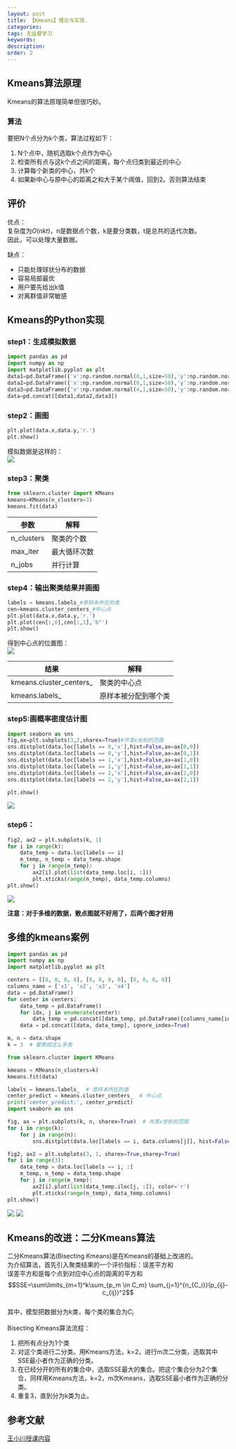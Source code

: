 ```yaml
---
layout: post
title: 【Kmeans】理论与实现.
categories:
tags: 无监督学习
keywords:
description:
order: 2
---
```


## Kmeans算法原理

Kmeans的算法原理简单但很巧妙。  
### 算法
要把N个点分为k个类，算法过程如下：
1. N个点中，随机选取k个点作为中心
2. 检查所有点与这k个点之间的距离，每个点归类到最近的中心
3. 计算每个新类的中心，共k个
4. 如果新中心与原中心的距离之和大于某个阈值，回到2。否则算法结束

## 评价
优点：  
复杂度为$O(nkt)$，n是数据点个数，k是要分类数，t是总共的迭代次数。  
因此，可以处理大量数据。  

缺点：  
- 只能处理球状分布的数据
- 容易局部最优
- 用户要先给出k值
- 对离群值非常敏感

## Kmeans的Python实现

### step1：生成模拟数据

```py
import pandas as pd
import numpy as np
import matplotlib.pyplot as plt
data1=pd.DataFrame({'x':np.random.normal(0,1,size=50),'y':np.random.normal(0,1,size=50)})
data2=pd.DataFrame({'x':np.random.normal(0,1,size=50),'y':np.random.normal(8,1,size=50)})
data3=pd.DataFrame({'x':np.random.normal(4,1,size=50),'y':np.random.normal(4,1,size=50)})
data=pd.concat([data1,data2,data3])
```


### step2：画图
```py
plt.plot(data.x,data.y,'r.')
plt.show()
```
模拟数据是这样的：  
<img src='http://www.guofei.site/public/postimg/kmeans1.png'>

### step3：聚类
```py
from sklearn.cluster import KMeans
kmeans=KMeans(n_clusters=3)
kmeans.fit(data)
```

|参数|解释|
|--|--|
|n_clusters|聚类的个数|
|max_iter|最大循环次数|
|n_jobs|并行计算|

### step4：输出聚类结果并画图
```py
labels = kmeans.labels_#原样本所在的类
cen=kmeans.cluster_centers_#中心点
plt.plot(data.x,data.y,'r.')
plt.plot(cen[:,0],cen[:,1],'b^')
plt.show()
```
得到中心点的位置图：  
<img src='http://www.guofei.site/public/postimg/kmeans2.png'>




|结果|解释|
|--|--|
|kmeans.cluster_centers_|聚类的中心点|
|kmeans.labels_|原样本被分配到哪个类|

### step5:画概率密度估计图  

```py
import seaborn as sns
fig,ax=plt.subplots(3,2,sharex=True)#共享x坐标的范围
sns.distplot(data.loc[labels == 0,'x'],hist=False,ax=ax[0,0])
sns.distplot(data.loc[labels == 0,'y'],hist=False,ax=ax[0,1])
sns.distplot(data.loc[labels == 1,'x'],hist=False,ax=ax[1,0])
sns.distplot(data.loc[labels == 1,'y'],hist=False,ax=ax[1,1])
sns.distplot(data.loc[labels == 2,'x'],hist=False,ax=ax[2,0])
sns.distplot(data.loc[labels == 2,'y'],hist=False,ax=ax[2,1])

plt.show()
```

<img src='http://www.guofei.site/public/postimg/kmeans3.png'>

### step6：

```py
fig2, ax2 = plt.subplots(k, 1)
for i in range(k):
    data_temp = data.loc[labels == i]
    m_temp, n_temp = data_temp.shape
    for j in range(m_temp):
        ax2[i].plot(list(data_temp.loc[i, :]))
        plt.xticks(range(n_temp), data_temp.columns)
plt.show()
```

<img src='http://www.guofei.site/public/postimg/kmeans4.png'>  

**注意：对于多维的数据，散点图就不好用了，后两个图才好用**  

## 多维的kmeans案例


```py
import pandas as pd
import numpy as np
import matplotlib.pyplot as plt

centers = [[0, 0, 0, 8], [8, 0, 8, 0], [0, 8, 0, 0]]
columns_name = ['x1', 'x2', 'x3', 'x4']
data = pd.DataFrame()
for center in centers:
    data_temp = pd.DataFrame()
    for idx, j in enumerate(center):
        data_temp = pd.concat([data_temp, pd.DataFrame({columns_name[idx]: np.random.normal(j, size=50)})], axis=1)
    data = pd.concat([data, data_temp], ignore_index=True)

m, n = data.shape
k = 3  # 要聚成这么多类

from sklearn.cluster import KMeans

kmeans = KMeans(n_clusters=k)
kmeans.fit(data)

labels = kmeans.labels_  # 原样本所在的类
center_predict = kmeans.cluster_centers_  # 中心点
print('center_predict:', center_predict)
import seaborn as sns

fig, ax = plt.subplots(k, n, sharex=True)  # 共享x坐标的范围
for i in range(k):
    for j in range(n):
        sns.distplot(data.loc[labels == i, data.columns[j]], hist=False, ax=ax[i, j])

fig2, ax2 = plt.subplots(3, 1, sharex=True,sharey=True)
for i in range(3):
    data_temp = data.loc[labels == i, :]
    m_temp, n_temp = data_temp.shape
    for j in range(m_temp):
        ax2[i].plot(list(data_temp.iloc[j, :]), color='r')
        plt.xticks(range(n_temp), data_temp.columns)
plt.show()
```

<img src='http://www.guofei.site/public/postimg/kmeans5.png'>  

<img src='http://www.guofei.site/public/postimg/kmeans6.png'>  

## Kmeans的改进：二分Kmeans算法  
二分Kmeans算法(Bisecting Kmeans)是在Kmeans的基础上改进的。    
为介绍算法，首先引入聚类结果的一个评价指标：误差平方和  
误差平方和是每个点到对应中心点的距离的平方和   
$$SSE=\sum\limits_{m=1}^k\sum_{p_m \in C_m} \sum_{j=1}^{n_{C_i}}(p_{ij}-c_{ij})^2$$    
其中，模型把数据分为k类，每个类的集合为$C_i$    

Bisecting Kmeans算法流程：
1. 把所有点分为1个类
2. 对这个类进行二分类。用Kmeans方法，k=2，进行m次二分类，选取其中SSE最小者作为正确的分类。
3. 在已经分开的所有的集合中，选取SSE最大的集合。把这个集合分为2个集合，同样用Kmeans方法，k=2，m次Kmeans，选取SSE最小者作为正确的分类。
4. 重复3，直到分为k类为止。



## 参考文献

[王小川授课内容](https://weibo.com/hgsz2003)
